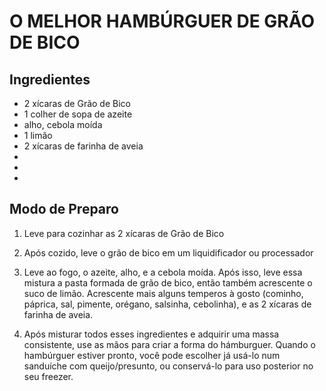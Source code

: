 
# O MELHOR HAMBÚRGUER DE GRÃO DE BICO

## Ingredientes

* 2 xícaras de Grão de Bico
* 1 colher de sopa de azeite
* alho, cebola moída
* 1 limão
* 2 xícaras de farinha de aveia
* 
* 
* 

## Modo de Preparo

1. Leve para cozinhar as 2 xícaras de Grão de Bico

2. Após cozido, leve o grão de bico em um liquidificador ou processador

3. Leve ao fogo, o azeite, alho, e a cebola moída. Após isso, leve essa mistura a pasta formada de grão de bico, então também
acrescente o suco de limão. Acrescente mais alguns temperos à gosto (cominho, páprica, sal, pimente, orégano, salsinha, cebolinha), e as 2 xícaras de farinha de aveia.

4. Após misturar todos esses ingredientes e adquirir uma massa consistente, use as mãos para criar a forma do hámburguer. 
Quando o hambúrguer estiver pronto, você pode escolher já usá-lo num sanduíche com queijo/presunto, ou conservá-lo para uso posterior
no seu freezer.